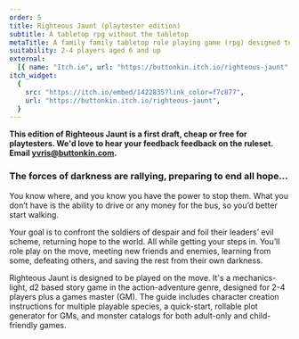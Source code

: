 ```yaml
---
order: 5
title: Righteous Jaunt (playtester edition)
subtitle: A tabletop rpg without the tabletop
metaTitle: A family family tabletop role playing game (rpg) designed to be played by walking
suitability: 2-4 players aged 6 and up
external:
  [{ name: "Itch.io", url: "https://buttonkin.itch.io/righteous-jaunt" }]
itch_widget:
  {
    src: "https://itch.io/embed/1422835?link_color=f7c877",
    url: "https://buttonkin.itch.io/righteous-jaunt",
  }
---
```


<p><b>
    This edition of Righteous Jaunt is a first draft, cheap or free for playtesters. We'd love to hear your feedback feedback on the ruleset. Email <a href="mailto:yvris@buttonkin.com">yvris@buttonkin.com</a>.
</b></p>
<h3>The forces of darkness are rallying, preparing to end all hope...</h3>
<p>
    You know where, and you know you have the power to stop them. What you don’t have is the ability to drive or any money for the bus, so you’d better start walking.
</p>
<p>
    Your goal is to confront the soldiers of despair and foil their leaders’ evil scheme, returning hope to the world. All while getting your steps in. You’ll role play on the move, meeting new friends and enemies, learning from some, defeating others, and saving the rest from their own darkness.
</p>
<p>
    Righteous Jaunt is designed to be played on the move. It's a mechanics-light, d2 based story game in the action-adventure genre, designed for 2-4 players plus a games master (GM). The guide includes character creation instructions for multiple playable species, a quick-start, rollable plot generator for GMs, and monster catalogs for both adult-only and child-friendly games.
</p>
